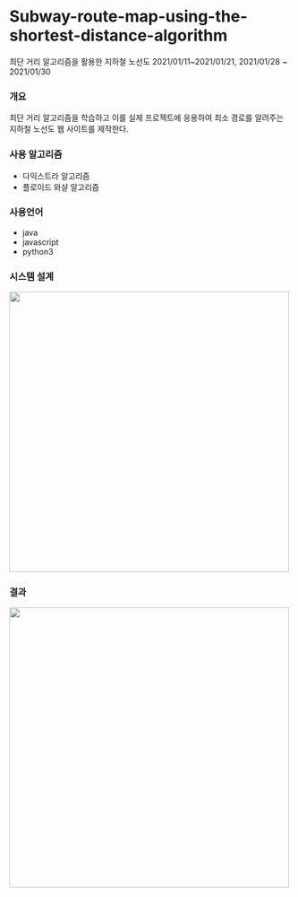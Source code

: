 # Subway-route-map-using-the-shortest-distance-algorithm

최단 거리 알고리즘을 활용한 지하철 노선도
2021/01/11~2021/01/21, 2021/01/28 ~ 2021/01/30

### 개요
최단 거리 알고리즘을 학습하고 이를 실제 프로젝트에 응용하여 최소 경로를 알려주는 지하철 노선도 웹 사이트를 제작한다.

### 사용 알고리즘
+ 다익스트라 알고리즘
+ 플로이드 와샬 알고리즘

### 사용언어
+ java
+ javascript
+ python3

### 시스템 설계
<img src= "" width="500">

### 결과
<img src= "" width="500">
